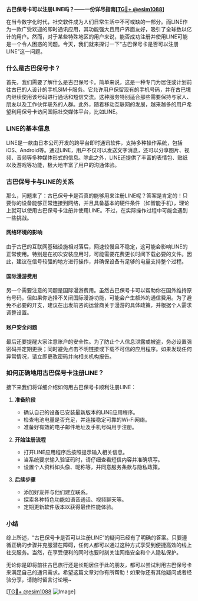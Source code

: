 **古巴保号卡可以注册LINE吗？——一份详尽指南[[TG💪+ @esim1088](https://t.me/s/esim1088)]**

在当今数字化时代，社交软件成为人们日常生活中不可或缺的一部分。而LINE作为一款广受欢迎的即时通讯应用，其功能强大且用户界面友好，吸引了全球数以亿计的用户。然而，对于某些特殊地区的用户来说，能否成功注册并使用LINE可能是一个令人困惑的问题。今天，我们就来探讨一下“古巴保号卡是否可以注册LINE”这一问题。

### 什么是古巴保号卡？

首先，我们需要了解什么是古巴保号卡。简单来说，这是一种专门为居住或计划前往古巴的人设计的手机SIM卡服务。它允许用户保留现有的手机号码，并在古巴境内继续使用该号码进行通话和短信交流。这种服务特别适合那些需要保持与家人、朋友以及工作伙伴联系的人群。此外，随着移动互联网的发展，越来越多的用户希望利用保号卡访问国际社交媒体平台，比如LINE。

### LINE的基本信息

LINE是一款由日本公司开发的跨平台即时通讯软件，支持多种操作系统，包括iOS、Android等。通过LINE，用户不仅可以发送文字消息，还可以分享图片、视频、音频等多种媒体形式的信息。除此之外，LINE还提供了丰富的表情包、贴纸以及游戏等功能，极大地丰富了用户的沟通体验。

### 古巴保号卡与LINE的关系

那么，问题来了：古巴保号卡是否真的能够用来注册LINE呢？答案是肯定的！只要你的设备能够正常连接到网络，并且具备基本的硬件条件（如智能手机），理论上就可以使用古巴保号卡注册并使用LINE。不过，在实际操作过程中可能会遇到一些挑战。

#### 网络环境的影响

由于古巴的互联网基础设施相对落后，网速较慢且不稳定，这可能会影响LINE的正常使用。特别是在初次安装应用时，可能需要花费更长时间下载必要的文件。因此，建议在信号较强的地方进行操作，并确保设备有足够的电量支持整个过程。

#### 国际漫游费用

另一个需要注意的问题是国际漫游费用。虽然古巴保号卡可以帮助你在国外维持原有号码，但如果你选择不关闭国际漫游功能，可能会产生额外的通信费用。为了避免不必要的开支，建议在出发前咨询运营商关于漫游的具体政策，并根据个人需求调整设置。

#### 账户安全问题

最后还要提醒大家注意账户的安全性。为了防止个人信息泄露或被盗，务必设置强密码并定期更换；同时避免点击不明链接或下载不可信的应用程序。如果发现任何异常情况，请立即更改密码并向相关机构报告。

### 如何正确地用古巴保号卡注册LINE？

接下来我们将详细介绍如何用古巴保号卡顺利注册LINE：

1. **准备阶段**
   - 确认自己的设备已安装最新版本的LINE应用程序。
   - 检查电池电量是否充足，并连接稳定可靠的Wi-Fi网络。
   - 准备好有效的电子邮件地址及手机号码用于注册。

2. **开始注册流程**
   - 打开LINE应用程序后按照提示输入相关信息。
   - 当系统要求输入验证码时，请仔细查看短信内容并准确填写。
   - 设置个人资料如头像、昵称等，并同意服务条款与隐私政策。

3. **后续步骤**
   - 添加好友并与他们建立联系。
   - 探索各种特色功能如语音通话、视频聊天等。
   - 定期更新软件版本以获得最佳性能体验。

### 小结

综上所述，“古巴保号卡是否可以注册LINE”的疑问已经有了明确的答案。只要遵循正确的步骤并克服潜在障碍，任何人都可以通过这种方式享受到便捷高效的线上社交服务。当然，在享受便利的同时也要时刻关注网络安全和个人隐私保护。

无论你是即将前往古巴旅行还是长期居住于此的朋友，都可以尝试利用古巴保号卡来满足自己的通讯需求。希望这篇文章对你有所帮助！如果你还有其他疑问或者经验分享，请随时留言讨论哦~

[[TG💪+ @esim1088](https://t.me/s/esim1088) ![Image](https://i.postimg.cc/4NQfJmqS/Snipaste-2025-05-13-00-14-12.png)]
